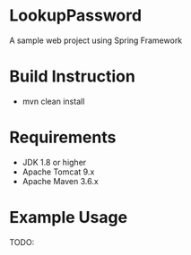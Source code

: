 # LookupPassword
A sample web project using Spring Framework

# Build Instruction
- mvn clean install

# Requirements
- JDK 1.8 or higher
- Apache Tomcat 9.x
- Apache Maven 3.6.x

# Example Usage
TODO: